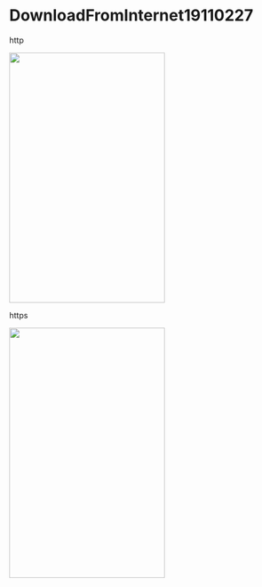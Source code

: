 # DownloadFromInternet19110227

http

<img src="https://user-images.githubusercontent.com/87935949/165122364-9c3cb2bc-4766-4efa-8511-13eb7fced46f.png" width="280" height="450" />

https

<img src="https://user-images.githubusercontent.com/87935949/165122390-20124ca8-3bda-484c-8b06-e7203cd71c87.png" width="280" height="450" />

